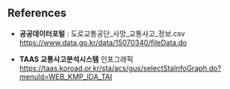 ## References

- **공공데이터포털** : 도로교통공단_사망_교통사고_정보.csv  
https://www.data.go.kr/data/15070340/fileData.do  

- **TAAS 교통사고분석시스템** 인포그래픽  
https://taas.koroad.or.kr/sta/acs/gus/selectStaInfoGraph.do?menuId=WEB_KMP_IDA_TAI
